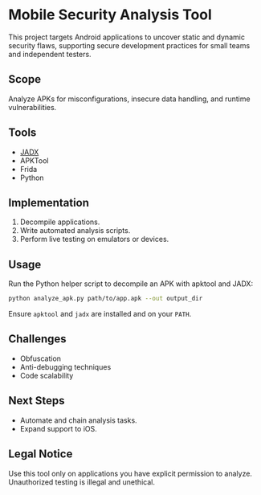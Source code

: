 # Mobile Security Analysis Tool

This project targets Android applications to uncover static and dynamic security flaws, supporting secure development practices for small teams and independent testers.

## Scope
Analyze APKs for misconfigurations, insecure data handling, and runtime vulnerabilities.

## Tools
- [JADX](https://github.com/skylot/jadx)
- APKTool
- Frida
- Python

## Implementation
1. Decompile applications.
2. Write automated analysis scripts.
3. Perform live testing on emulators or devices.

## Usage
Run the Python helper script to decompile an APK with apktool and JADX:

```bash
python analyze_apk.py path/to/app.apk --out output_dir
```

Ensure `apktool` and `jadx` are installed and on your `PATH`.

## Challenges
- Obfuscation
- Anti-debugging techniques
- Code scalability

## Next Steps
- Automate and chain analysis tasks.
- Expand support to iOS.

## Legal Notice
Use this tool only on applications you have explicit permission to analyze. Unauthorized testing is illegal and unethical.
